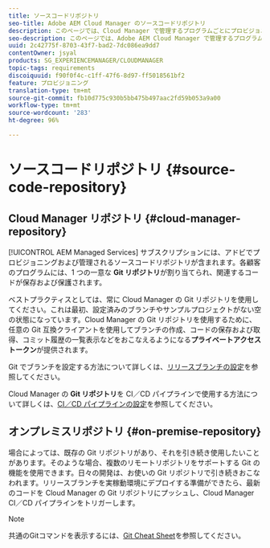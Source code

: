 ```yaml
---
title: ソースコードリポジトリ
seo-title: Adobe AEM Cloud Manager のソースコードリポジトリ
description: このページでは、Cloud Manager で管理するプログラムごとにプロビジョニングされる Git リポジトリについて説明します。
seo-description: このページでは、Adobe AEM Cloud Manager で管理するプログラムごとにプロビジョニングされる Git リポジトリについて説明します。
uuid: 2c42775f-8703-43f7-bad2-7dc086ea9dd7
contentOwner: jsyal
products: SG_EXPERIENCEMANAGER/CLOUDMANAGER
topic-tags: requirements
discoiquuid: f90f0f4c-c1ff-47f6-8d97-ff5018561bf2
feature: プロビジョニング
translation-type: tm+mt
source-git-commit: fb10d775c930b5bb475b497aac2fd59b053a9a00
workflow-type: tm+mt
source-wordcount: '283'
ht-degree: 96%

---
```



# ソースコードリポジトリ {#source-code-repository}

## Cloud Manager リポジトリ {#cloud-manager-repository}

[!UICONTROL AEM Managed Services] サブスクリプションには、アドビでプロビジョニングおよび管理されるソースコードリポジトリが含まれます。各顧客のプログラムには、1 つの一意な **Git リポジトリ**&#x200B;が割り当てられ、関連するコードが保存および保護されます。

ベストプラクティスとしては、常に Cloud Manager の Git リポジトリを使用してください。これは最初、設定済みのブランチやサンプルプロジェクトがない空の状態になっています。Cloud Manager の Git リポジトリを使用するために、任意の Git 互換クライアントを使用してブランチの作成、コードの保存および取得、コミット履歴の一覧表示などをおこなえるようになる&#x200B;**プライベートアクセストークン**&#x200B;が提供されます。

Git でブランチを設定する方法について詳しくは、[リリースブランチの設定](configure-your-release-branches.md)を参照してください。

Cloud Manager の **Git リポジトリ**&#x200B;を CI／CD パイプラインで使用する方法について詳しくは、[CI／CD パイプラインの設定](configuring-pipeline.md)を参照してください。

## オンプレミスリポジトリ {#on-premise-repository}

場合によっては、既存の Git リポジトリがあり、それを引き続き使用したいことがあります。そのような場合、複数のリモートリポジトリをサポートする Git の機能を使用できます。日々の開発は、お使いの Git リポジトリで引き続きおこなわれます。リリースブランチを実稼動環境にデプロイする準備ができたら、最新のコードを Cloud Manager の Git リポジトリにプッシュし、Cloud Manager CI／CD パイプラインをトリガーします。

>[!NOTE]
>
>共通のGitコマンドを表示するには、[Git Cheat Sheet](https://education.github.com/git-cheat-sheet-education.pdf)を参照してください。

